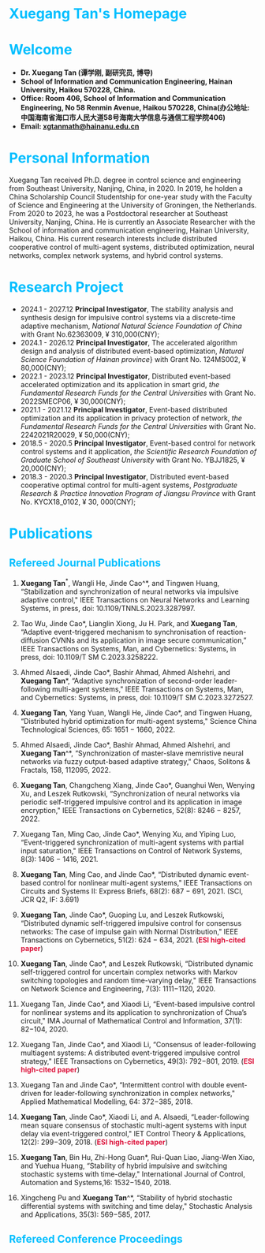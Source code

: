 # <font color=DeepSkyBlue>Xuegang Tan's  Homepage</font>

# <font color=DeepSkyBlue>Welcome</font>
 - **Dr. Xuegang Tan (谭学刚, 副研究员, 博导)**
 -  **School of Information and Communication Engineering, Hainan University, Haikou 570228, China.**
 -  **Office: Room 406, School of Information and Communication Engineering, No 58 Renmin Avenue, Haikou 570228, China(办公地址: 中国海南省海口市人民大道58号海南大学信息与通信工程学院406)**
 -  **Email: xgtanmath@hainanu.edu.cn**

# <font color=DeepSkyBlue> Personal Information</font>
  Xuegang Tan received Ph.D. degree in control science and engineering from Southeast University, Nanjing, China, in 2020. In 2019, he holden a China Scholarship Council Studentship for one-year study with the Faculty of Science and Engineering at the University of Groningen, the Netherlands. From  2020 to 2023, he was a Postdoctoral researcher at Southeast University, Nanjing, China. He is currently an Associate Researcher with the School of information and communication engineering, Hainan University, Haikou, China. His current research interests include distributed cooperative control of multi-agent systems, distributed optimization, neural networks, complex network systems, and hybrid control systems.

# <font color=DeepSkyBlue> Research Project</font>
 - 2024.1 - 2027.12   **Principal Investigator**, The stability analysis and synthesis design for impulsive control systems via a discrete-time adaptive mechanism, *National Natural Science Foundation of China* with Grant No.62363009, ¥ 310,000(CNY);
 - 2024.1 - 2026.12 **Principal Investigator**, The accelerated algorithm design and analysis of distributed event-based optimization, *Natural Science Foundation of Hainan province*} with Grant No. 124MS002, ¥ 80,000(CNY);
 - 2022.1 - 2023.12 **Principal Investigator**, Distributed event-based accelerated optimization and its application in smart grid, *the Fundamental Research Funds for the Central Universities* with Grant No. 2022SMECP06, ¥ 30,000(CNY);
 - 2021.1 - 2021.12 **Principal Investigator**, Event-based distributed optimization and its application in privacy protection of network, *the Fundamental Research Funds for the Central Universities* with Grant No. 2242021R20029, ¥ 50,000(CNY);
 - 2018.5 - 2020.5 **Principal Investigator**, Event-based control for network control systems and it application, *the Scientific Research Foundation of Graduate School of Southeast University* with Grant No. YBJJ1825, ¥ 20,000(CNY);	
 - 2018.3 - 2020.3 **Principal Investigator**, Distributed event-based cooperative optimal control for multi-agent systems, *Postgraduate Research & Practice Innovation Program of Jiangsu Province* with Grant No. KYCX18_0102, ¥ 30, 000(CNY);

# <font color=DeepSkyBlue> Publications</font>
## <font color=DeepSkyBlue> Refereed Journal Publications</font>
 1. **Xuegang Tan**$^*$, Wangli He, Jinde Cao^*, and Tingwen Huang, “Stabilization and synchronization of neural networks via impulsive adaptive control," IEEE Transactions on Neural Networks and Learning Systems, in press, doi: 10.1109/TNNLS.2023.3287997.

 2. Tao Wu, Jinde Cao*, Lianglin Xiong, Ju H. Park, and **Xuegang Tan**, “Adaptive event-triggered mechanism to synchronisation of reaction-diffusion CVNNs and its application in image secure communication,” IEEE Transactions on Systems, Man, and Cybernetics: Systems, in press, doi: 10.1109/T SM C.2023.3258222.

 4. Ahmed Alsaedi, Jinde Cao*, Bashir Ahmad, Ahmed Alshehri, and **Xuegang Tan***, “Adaptive synchronization of second-order leader-following multi-agent systems," IEEE Transactions on Systems, Man, and Cybernetics: Systems, in press, doi: 10.1109/T SM C.2023.3272527.

 5. **Xuegang Tan**, Yang Yuan, Wangli He, Jinde Cao*, and Tingwen Huang, “Distributed hybrid optimization for multi-agent systems," Science China Technological Sciences, 65: 1651 − 1660, 2022.

 6. Ahmed Alsaedi, Jinde Cao*, Bashir Ahmad, Ahmed Alshehri, and **Xuegang Tan**^*, “Synchronization of master-slave memristive neural networks via fuzzy output-based adaptive strategy," Chaos, Solitons & Fractals, 158, 112095, 2022.

 7. **Xuegang Tan**, Changcheng Xiang, Jinde Cao*, Guanghui Wen, Wenying Xu, and Leszek Rutkowski, “Synchronization of neural networks via periodic self-triggered impulsive control and its application in image encryption," IEEE Transactions on Cybernetics, 52(8): 8246 − 8257, 2022.

 8. Xuegang Tan, Ming Cao, Jinde Cao*, Wenying Xu, and Yiping Luo, “Event-triggered synchronization of multi-agent systems with partial input saturation," IEEE Transactions on Control of Network Systems, 8(3): 1406 − 1416, 2021.
 
 9. **Xuegang Tan**, Ming Cao, and Jinde Cao*, “Distributed dynamic event-based control for nonlinear multi-agent systems," IEEE Transactions on Circuits and Systems II: Express Briefs, 68(2): 687 − 691, 2021. (SCI, JCR Q2, IF:
3.691)
 10. **Xuegang Tan**, Jinde Cao*, Guoping Lu, and Leszek Rutkowski, “Distributed dynamic self-triggered impulsive control for consensus networks: The case of impulse gain with Normal Distribution," IEEE Transactions on Cybernetics, 51(2): 624 − 634, 2021. (<font color=Crimson>**ESI high-cited paper**</font>)

 11. **Xuegang Tan**, Jinde Cao*, and Leszek Rutkowski, “Distributed dynamic self-triggered control for uncertain complex networks with Markov switching topologies and random time-varying delay," IEEE Transactions on Network Science and Engineering, 7(3): 1111−1120, 2020.

 12. Xuegang Tan, Jinde Cao*, and Xiaodi Li, “Event-based impulsive control for nonlinear systems and its application to synchronization of Chua’s circuit," IMA Journal of Mathematical Control and Information, 37(1): 82−104, 2020.

 13. Xuegang Tan, Jinde Cao*, and Xiaodi Li, “Consensus of leader-following multiagent systems: A distributed event-triggered impulsive control strategy," IEEE Transactions on Cybernetics, 49(3): 792−801, 2019. (<font color=Crimson>**ESI high-cited paper**</font>)

 14. Xuegang Tan and Jinde Cao*, “Intermittent control with double event-driven for leader-following synchronization in complex networks," Applied Mathematical Modelling, 64: 372−385, 2018.

 15. **Xuegang Tan**, Jinde Cao*, Xiaodi Li, and A. Alsaedi, “Leader-following mean square consensus of stochastic multi-agent systems with input delay via event-triggered control," IET Control Theory & Applications, 12(2): 299−309, 2018. (<font color=Crimson>**ESI high-cited paper**</font>)
 
 16. **Xuegang Tan**, Bin Hu, Zhi-Hong Guan*, Rui-Quan Liao, Jiang-Wen Xiao, and Yuehua Huang, “Stability of hybrid impulsive and switching stochastic systems with time-delay," International Journal of Control, Automation and Systems,16: 1532−1540, 2018.
 
 17. Xingcheng Pu and **Xuegang Tan**^*, “Stability of hybrid stochastic differential systems with switching and time delay," Stochastic Analysis and Applications, 35(3): 569−585, 2017.

## <font color=DeepSkyBlue> Refereed Conference Proceedings</font>
